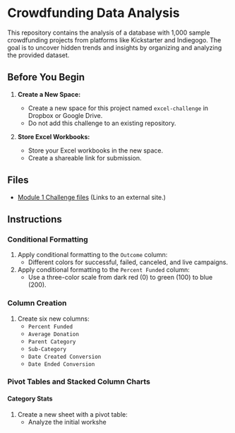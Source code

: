 # Crowdfunding Data Analysis

This repository contains the analysis of a database with 1,000 sample crowdfunding projects from platforms like Kickstarter and Indiegogo. The goal is to uncover hidden trends and insights by organizing and analyzing the provided dataset.

## Before You Begin

1. **Create a New Space:**
   - Create a new space for this project named `excel-challenge` in Dropbox or Google Drive.
   - Do not add this challenge to an existing repository.

2. **Store Excel Workbooks:**
   - Store your Excel workbooks in the new space.
   - Create a shareable link for submission.

## Files

- [Module 1 Challenge files](#) (Links to an external site.)

## Instructions

### Conditional Formatting

1. Apply conditional formatting to the `Outcome` column:
   - Different colors for successful, failed, canceled, and live campaigns.
2. Apply conditional formatting to the `Percent Funded` column:
   - Use a three-color scale from dark red (0) to green (100) to blue (200).

### Column Creation

1. Create six new columns:
   - `Percent Funded`
   - `Average Donation`
   - `Parent Category`
   - `Sub-Category`
   - `Date Created Conversion`
   - `Date Ended Conversion`

### Pivot Tables and Stacked Column Charts

#### Category Stats

1. Create a new sheet with a pivot table:
   - Analyze the initial workshe
